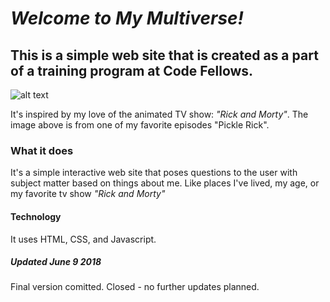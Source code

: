 # *Welcome to My Multiverse!*

## This is a simple web site that is created as a part of a training program at Code Fellows.
![alt text](https://github.com/Hoffit/about-me/blob/master/img/pickle_rick_work.0.jpg)

It's inspired by my love of the animated TV show: *"Rick and Morty"*. The image above is from one of my favorite episodes "Pickle Rick".

### What it does
It's a simple interactive web site that poses questions to the user with subject matter based on things about me. Like places I've lived, my age, or my favorite tv show *"Rick and Morty"*

#### Technology
It uses HTML, CSS, and Javascript.

##### Updated June 9 2018
Final version comitted. Closed - no further updates planned.